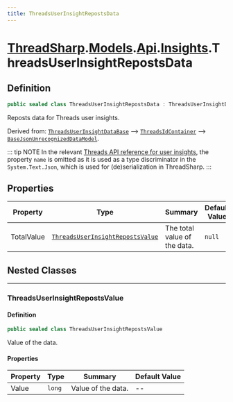 ```yaml
---
title: ThreadsUserInsightRepostsData
---
```


# [ThreadSharp](../../../).[Models](../../).[Api](../).[Insights](.).ThreadsUserInsightRepostsData

## Definition

```c#
public sealed class ThreadsUserInsightRepostsData : ThreadsUserInsightDataBase
```

Reposts data for Threads user insights.

Derived from: [`ThreadsUserInsightDataBase`](../ThreadsUserInsightDataBase) --> [`ThreadsIdContainer`](../ThreadsIdContainer) --> [`BaseJsonUnrecognizedDataModel`](../../BaseJsonUnrecognizedDataModel).

::: tip NOTE
In the relevant [Threads API reference for user insights](https://developers.facebook.com/docs/threads/reference/insights#get---threads-user-id--threads-insights), the property `name` is omitted as it is used as a type discriminator in the `System.Text.Json`, which is used for (de)serialization in ThreadSharp.
:::

## Properties

| Property   | Type                                                                | Summary                      | Default Value |
|------------|---------------------------------------------------------------------|------------------------------|---------------|
| TotalValue | [`ThreadsUserInsightRepostsValue`](#threadsuserinsightrepostsvalue) | The total value of the data. | `null`        |

## Nested Classes

---

### ThreadsUserInsightRepostsValue

#### Definition

```c#
public sealed class ThreadsUserInsightRepostsValue
```

Value of the data.

#### Properties

| Property | Type   | Summary            | Default Value |
|----------|--------|--------------------|---------------|
| Value    | `long` | Value of the data. | --            |